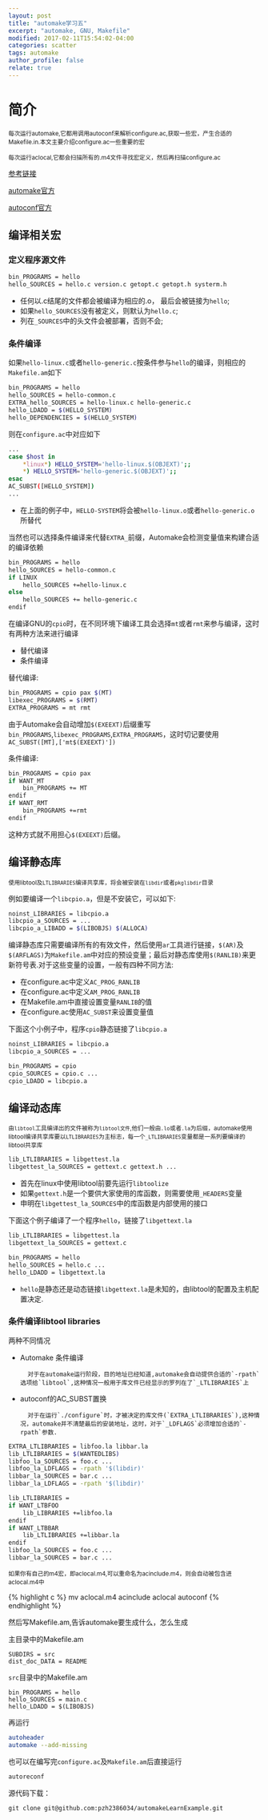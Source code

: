 ```yaml
---
layout: post
title: "automake学习五"
excerpt: "automake, GNU, Makefile"
modified: 2017-02-11T15:54:02-04:00
categories: scatter
tags: automake
author_profile: false
relate: true
---
```



# 简介 #

<small>每次运行automake,它都用调用autoconf来解析configure.ac,获取一些宏，产生合适的Makefile.in.本文主要介绍configure.ac一些重要的宏</small>


<small>每次运行aclocal,它都会扫描所有的.m4文件寻找宏定义，然后再扫描configure.ac</small>


[参考链接](http://freesoftwaremagazine.com/articles/"automatically_writing_makefiles_with_autotools")

[automake官方][id1]


[autoconf官方][id2]


## 编译相关宏 ##


### 定义程序源文件 ###

```bash
bin_PROGRAMS = hello
hello_SOURCES = hello.c version.c getopt.c getopt.h systerm.h
```




* 任何以.c结尾的文件都会被编译为相应的.o， 最后会被链接为`hello`;
* 如果`hello_SOURCES`没有被定义，则默认为`hello.c`;
* 列在`_SOURCES`中的头文件会被部署，否则不会;

### 条件编译 ###

如果`hello-linux.c`或者`hello-generic.c`按条件参与`hello`的编译，则相应的`Makefile.am`如下

```bash
bin_PROGRAMS = hello
hello_SOURCES = hello-common.c
EXTRA_hello_SOURCES = hello-linux.c hello-generic.c
hello_LDADD = $(HELLO_SYSTEM)
hello_DEPENDENCIES = $(HELLO_SYSTEM)
```

则在`configure.ac`中对应如下

```bash
...
case $host in
	*linux*) HELLO_SYSTEM='hello-linux.$(OBJEXT)';;
	*) HELLO_SYSTEM='hello-generic.$(OBJEXT)';;
esac
AC_SUBST([HELLO_SYSTEM])
...
```
* 在上面的例子中，`HELLO-SYSTEM`将会被`hello-linux.o`或者`hello-generic.o`所替代


当然也可以选择条件编译来代替`EXTRA_`前缀，Automake会检测变量值来构建合适的编译依赖

```bash
bin_PROGRAMS = hello
hello_SOURCES = hello-common.c
if LINUX
	hello_SOURCES +=hello-linux.c
else
	hello_SOURCES += hello-generic.c
endif
```

在编译GNU的`cpio`时，在不同环境下编译工具会选择`mt`或者`rmt`来参与编译，这时有两种方法来进行编译

* 替代编译
* 条件编译


替代编译:

```bash
bin_PROGRAMS = cpio pax $(MT)
libexec_PROGRAMS = $(RMT)
EXTRA_PROGRAMS = mt rmt
```

由于Automake会自动增加`$(EXEEXT)`后缀重写`bin_PROGRAMS`,`libexec_PROGRAMS`,`EXTRA_PROGRAMS`，这时切记要使用`AC_SUBST([MT],['mt$(EXEEXT)'])`

条件编译:

```bash
bin_PROGRAMS = cpio pax
if WANT_MT
	bin_PROGRAMS += MT
endif
if WANT_RMT
	bin_PROGRAMS +=rmt
endif
```

这种方式就不用担心`$(EXEEXT)`后缀。


## 编译静态库 ##

<small>使用libtool及`LTLIBRARIES`编译共享库，将会被安装在`libdir`或者`pkglibdir`目录</small>

例如要编译一个`libcpio.a`，但是不安装它，可以如下:

```bash
noinst_LIBRARIES = libcpio.a
libcpio_a_SOURCES = ...
libcpio_a_LIBADD = $(LIBOBJS) $(ALLOCA)
```

编译静态库只需要编译所有的有效文件，然后使用`ar`工具进行链接，`$(AR)`及`$(ARFLAGS)`为`Makefile.am`中对应的预设变量；最后对静态库使用`$(RANLIB)`来更新符号表.对于这些变量的设置，一般有四种不同方法:

* 在configure.ac中定义`AC_PROG_RANLIB`
* 在configure.ac中定义`AM_PROG_RANLIB`
* 在Makefile.am中直接设置变量`RANLIB`的值
* 在configure.ac使用`AC_SUBST`来设置变量值

下面这个小例子中，程序`cpio`静态链接了`libcpio.a`

```bash
noinst_LIBRARIES = libcpio.a
libcpio_a_SOURCES = ...

bin_PROGRAMS = cpio
cpio_SOURCES = cpio.c ...
cpio_LDADD = libcpio.a
```

## 编译动态库 ##

<small>由`libtool`工具编译出的文件被称为`libtool文件`,他们一般由`.lo`或者`.la`为后缀，automake使用libtool编译共享库要以`LTLIBRARIES`为主标志，每一个`_LTLIBRARIES`变量都是一系列要编译的libtool共享库 </small>

```bash
lib_LTLIBRARIES = libgettest.la
libgettest_la_SOURCES = gettext.c gettext.h ...
```

* 首先在linux中使用libtool前要先运行`libtoolize`
* 如果`gettext.h`是一个要供大家使用的库函数，则需要使用`_HEADERS`变量
* 申明在`libgettest_la_SOURCES`中的库函数是内部使用的接口


下面这个例子编译了一个程序`hello`，链接了`libgettext.la`

```bash
lib_LTLIBRARIES = libgettest.la
libgettext_la_SOURCES = gettext.c

bin_PROGRAMS = hello
hello_SOURCES = hello.c ...
hello_LDADD = libgettext.la
```

* `hello`是静态还是动态链接`libgettext.la`是未知的，由libtool的配置及主机配置决定.


### 条件编译libtool libraries ###

两种不同情况

* Automake 条件编译

		对于在automake运行阶段，目的地址已经知道,automake会自动提供合适的`-rpath`选项给`libtool`,这种情况一般用于库文件已经显示的罗列在了`_LTLIBRARIES`上


* autoconf的AC_SUBST置换

		对于在运行`./configure`时，才被决定的库文件(`EXTRA_LTLIBRARIES`),这种情况，automake并不清楚最后的安装地址，这时，对于`_LDFLAGS`必须增加合适的`-rpath`参数.


```bash
EXTRA_LTLIBRARIES = libfoo.la libbar.la
lib_LTLIBRARIES = $(WANTEDLIBS)
libfoo_la_SOURCES = foo.c ...
libfoo_la_LDFLAGS = -rpath '$(libdir)'
libbar_la_SOURCES = bar.c ...
libbar_la_LDFLAGS = -rpath '$(libdir)'
```

```bash
lib_LTLIBRARIES = 
if WANT_LTBFOO
	lib_LIBRARIES +=libfoo.la
endif
if WANT_LTBBAR
	lib_LTLIBRARIES +=libbar.la
endif
libfoo_la_SOURCES = foo.c ...
libbar_la_SOURCES = bar.c ...

```

<small>如果你有自己的m4宏，即aclocal.m4,可以重命名为acinclude.m4，则会自动被包含进aclocal.m4中</small>


{% highlight c %}
mv aclocal.m4 acinclude
aclocal
autoconf
{% endhighlight %}

然后写Makefile.am,告诉automake要生成什么，怎么生成

主目录中的Makefile.am

```mermaid
SUBDIRS = src
dist_doc_DATA = README
```

`src`目录中的Makefile.am


```mermaid
bin_PROGRAMS = hello
hello_SOURCES = main.c
hello_LDADD = $(LIBOBJS)
```

再运行


```bash
autoheader
automake --add-missing
```

也可以在编写完`configure.ac`及`Makefile.am`后直接运行

```bash
autoreconf
```



源代码下载：

```mermaid
git clone git@github.com:pzh2386034/automakeLearnExample.git
```


[id1]: https://www.gnu.org/software/automake/
[id2]: https://www.gnu.org/software/autoconf/autoconf.html
